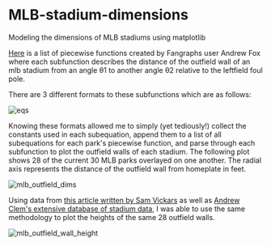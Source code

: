 # MLB-stadium-dimensions
Modeling the dimensions of MLB stadiums using matplotlib

[Here](https://community.fangraphs.com/complete-outfield-dimensions/) is a list of piecewise functions created by Fangraphs user Andrew Fox where each subfunction describes the distance of the outfield wall of an mlb stadium from an angle θ1 to another angle θ2 relative to the leftfield foul pole.

There are 3 different formats to these subfunctions which are as follows:

![eqs](https://user-images.githubusercontent.com/65193347/107449801-38b68080-6b12-11eb-999e-48251c6c9f51.png)

Knowing these formats allowed me to simply (yet tediously!) collect the constants used in each subequation, append them to a list of all subequations for each park's piecewise function, and parse through each subfunction to plot the outfield walls of each stadium.
The following plot shows 28 of the current 30 MLB parks overlayed on one another. 
The radial axis represents the distance of the outfield wall from homeplate in feet.

![mlb_outfield_dims](https://user-images.githubusercontent.com/65193347/107464126-93110a80-6b2d-11eb-8766-198d62dfb1fb.png)

Using data from [this article written by Sam Vickars](https://thedataface.com/2019/04/sports/baseballs-irregular-outfields) as well as [Andrew Clem's extensive database of stadium data](http://www.andrewclem.com/Baseball/Stadium_statistics.html), I was able to use the same methodology to plot the heights of the same 28 outfield walls.

![mlb_outfield_wall_height](https://user-images.githubusercontent.com/65193347/107464130-94dace00-6b2d-11eb-8a76-e4d4dd9d1480.png)




